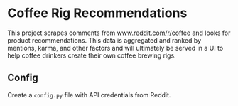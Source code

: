 # Coffee Rig Recommendations

This project scrapes comments from www.reddit.com/r/coffee and looks for product recommendations. This data is aggregated and ranked by mentions, karma, and other factors and will ultimately be served in a UI to help coffee drinkers create their own coffee brewing rigs.

## Config
Create a `config.py` file with API credentials from Reddit.